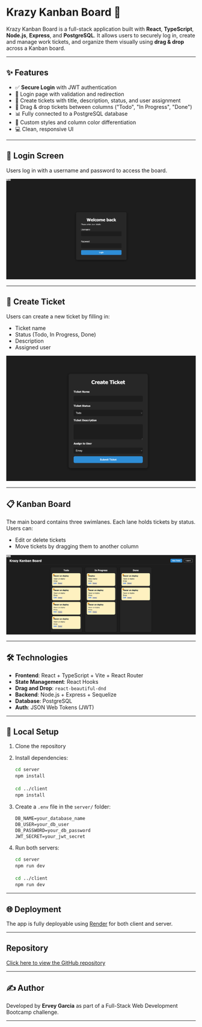 # Krazy Kanban Board 🧠

Krazy Kanban Board is a full-stack application built with **React**, **TypeScript**, **Node.js**, **Express**, and **PostgreSQL**. It allows users to securely log in, create and manage work tickets, and organize them visually using **drag & drop** across a Kanban board.

---

## ✨ Features

- ✅ **Secure Login** with JWT authentication
- 🔐 Login page with validation and redirection
- 🧾 Create tickets with title, description, status, and user assignment
- 🧩 Drag & drop tickets between columns ("Todo", "In Progress", "Done")
- 📊 Fully connected to a PostgreSQL database
- 🎨 Custom styles and column color differentiation
- 💻 Clean, responsive UI

---

## 🔐 Login Screen

Users log in with a username and password to access the board.

![Login Screenshot](./assets/login.png)

---

## 📝 Create Ticket

Users can create a new ticket by filling in:
- Ticket name
- Status (Todo, In Progress, Done)
- Description
- Assigned user

![Create Ticket Screenshot](./Assets/create.png)

---

## 📋 Kanban Board

The main board contains three swimlanes. Each lane holds tickets by status. Users can:
- Edit or delete tickets
- Move tickets by dragging them to another column

![Board Screenshot](./assets/board.png)

---

## 🛠 Technologies

- **Frontend**: React + TypeScript + Vite + React Router
- **State Management**: React Hooks
- **Drag and Drop**: `react-beautiful-dnd`
- **Backend**: Node.js + Express + Sequelize
- **Database**: PostgreSQL
- **Auth**: JSON Web Tokens (JWT)

---

## 🚀 Local Setup

1. Clone the repository
2. Install dependencies:

   ```bash
   cd server
   npm install

   cd ../client
   npm install
   ```

3. Create a `.env` file in the `server/` folder:

   ```
   DB_NAME=your_database_name
   DB_USER=your_db_user
   DB_PASSWORD=your_db_password
   JWT_SECRET=your_jwt_secret
   ```

4. Run both servers:

   ```bash
   cd server
   npm run dev

   cd ../client
   npm run dev
   ```

---

## 🌐 Deployment

The app is fully deployable using [Render](https://krazy-kanban-board-hd9s.onrender.com/login) for both client and server.

---

## Repository

[Click here to view the GitHub repository](https://github.com/erveygarcia/krazy-kanban-board.git)

---

## ✍️ Author

Developed by **Ervey Garcia** as part of a Full-Stack Web Development Bootcamp challenge.

---
